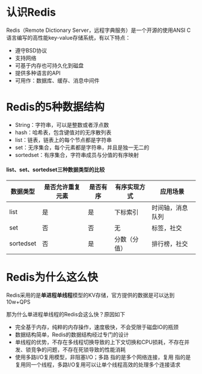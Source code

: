 # 认识Redis

Redis（Remote Dictionary Server，远程字典服务）是一个开源的使用ANSI C语言编写的高性能key-value存储系统，有以下特点：

- 遵守BSD协议
- 支持网络
- 可基于内存也可持久化到磁盘
- 提供多种语言的API
- 可用作：数据库、缓存、消息中间件



# Redis的5种数据结构

- String：字符串，可以是整数或者浮点数
- hash：哈希表，包含键值对的无序散列表
- list：链表，链表上的每个节点都是字符串
- set：无序集合，每个元素都是字符串，并且是独一无二的
- sortedset：有序集合，字符串成员与分值的有序映射



#### list、set、sortedset三种数据类型的比较

| 数据类型  | 是否允许重复元素 | 是否有序 | 有序实现方式 | 应用场景         |
| --------- | ---------------- | -------- | ------------ | ---------------- |
| list      | 是               | 是       | 下标索引     | 时间轴，消息队列 |
| set       | 否               | 否       | 无           | 标签，社交       |
| sortedset | 否               | 是       | 分数（分值） | 排行榜，社交     |



# Redis为什么这么快

Redis采用的是**单进程单线程**模型的KV存储，官方提供的数据是可以达到10w+QPS

那为什么单进程单线程的Redis会这么快？原因如下

- 完全基于内存，纯粹的内存操作，速度极快，不会受限于磁盘IO的瓶颈
- 数据结构简单，Redis的数据结构经过专门的设计
- 单线程的优势，不存在多线程切换导致的上下文切换和CPU损耗，不存在并发、锁竞争的问题，不存在死锁导致的性能消耗
- 使用多路I/O复用模型，非阻塞I/O；多路 指的是多个网络连接，复用 指的是复用同一个线程，多路I/O复用可以让单个线程高效的处理多个连接请求